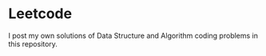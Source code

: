 # Leetcode
I post my own solutions of Data Structure and Algorithm coding problems in this repository. 
